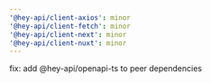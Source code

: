 ```yaml
---
'@hey-api/client-axios': minor
'@hey-api/client-fetch': minor
'@hey-api/client-next': minor
'@hey-api/client-nuxt': minor
---
```


fix: add @hey-api/openapi-ts to peer dependencies
